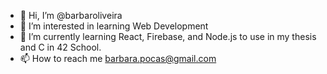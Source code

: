 - 👋 Hi, I’m @barbaroliveira
- 👀 I’m interested in learning Web Development
- 🌱 I’m currently learning React, Firebase, and Node.js to use in my thesis and C in 42 School.
- 📫 How to reach me barbara.pocas@gmail.com

<!---
barbaroliveira/barbaroliveira is a ✨ special ✨ repository because its `README.md` (this file) appears on your GitHub profile.
You can click the Preview link to take a look at your changes.
--->
